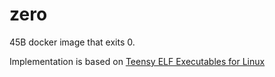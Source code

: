 # zero

45B docker image that exits 0.

Implementation is based on [Teensy ELF Executables for Linux](https://www.muppetlabs.com/~breadbox/software/tiny/teensy.html)
